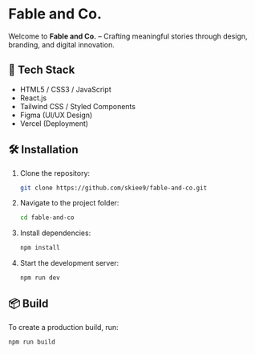 # Fable and Co.

Welcome to **Fable and Co.** – Crafting meaningful stories through design, branding, and digital innovation.

## 🚀 Tech Stack

- HTML5 / CSS3 / JavaScript
- React.js
- Tailwind CSS / Styled Components
- Figma (UI/UX Design)
- Vercel (Deployment)


## 🛠️ Installation

1. Clone the repository:
    ```bash
    git clone https://github.com/skiee9/fable-and-co.git
    ```
2. Navigate to the project folder:
    ```bash
    cd fable-and-co
    ```
3. Install dependencies:
    ```bash
    npm install
    ```
4. Start the development server:
    ```bash
    npm run dev
    ```

## 📦 Build

To create a production build, run:
```bash
npm run build
